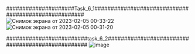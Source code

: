 #####################Task_6_1#####################################################
![Снимок экрана от 2023-02-05 00-33-22](https://user-images.githubusercontent.com/123373407/216787378-91ebfcd8-9fac-4452-ad67-0b3415edc092.png)
![Снимок экрана от 2023-02-05 00-31-20](https://user-images.githubusercontent.com/123373407/216787384-9b5e2b3c-e309-438b-8a0c-3a33feca9ef8.png)





#########################task_6_2##################################################
![image](https://user-images.githubusercontent.com/123373407/217272266-49d5dea5-cbf1-4b36-9fec-3ce11d82298f.png)
